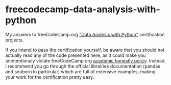 # freecodecamp-data-analysis-with-python
My answers to freeCodeCamp.org ["Data Analysis with Python"](https://www.freecodecamp.org/learn/data-analysis-with-python) certification projects.

If you intend to pass the certification yourself, be aware that you should not actually read any of the code presented here, as it could make you unintentionaly violate freeCodeCamp.org [academic honestly policy](https://www.freecodecamp.org/news/academic-honesty-policy/). Instead, I recommend you go through the official librairies documentation (pandas and seaborn in particular) which are full of extensive examples, making your work for the certification pretty easy.

